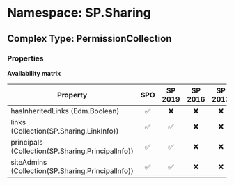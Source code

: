 # Namespace: SP.Sharing

## Complex Type: PermissionCollection

### Properties

**Availability matrix**

Property | SPO | SP 2019 | SP 2016 | SP 2013
----------|:---:|:-------:|:-------:|:-------:
hasInheritedLinks (Edm.Boolean) | ✅ | ❌ | ❌ | ❌
links (Collection(SP.Sharing.LinkInfo)) | ✅ | ✅ | ❌ | ❌
principals (Collection(SP.Sharing.PrincipalInfo)) | ✅ | ✅ | ❌ | ❌
siteAdmins (Collection(SP.Sharing.PrincipalInfo)) | ✅ | ✅ | ❌ | ❌